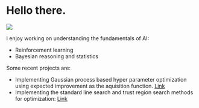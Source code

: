 # Hello there.
![](https://tenor.com/brdHT.gif)


I enjoy working on understanding the fundamentals of AI:
   - Reinforcement learning
   - Bayesian reasoning and statistics

Some recent projects are:
  - Implementing Gaussian process based hyper parameter optimization using expected improvement as the aquisition function. [Link](https://github.com/sachag678/100DaysofCode/blob/master/algorithms/bayesianOptimizer.py)
  - Implementing the standard line search and trust region search methods for optimization: [Link](https://github.com/sachag678/optimization)
  



